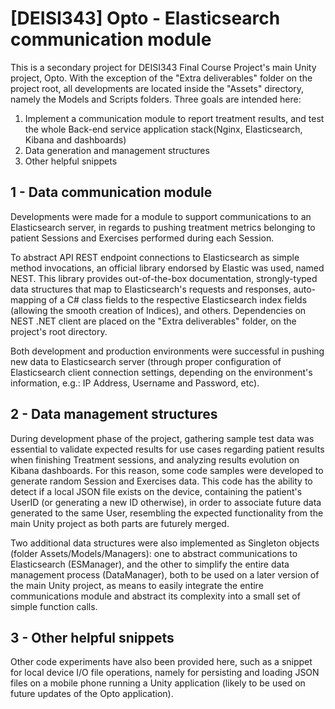 # [DEISI343] Opto - Elasticsearch communication module

This is a secondary project for DEISI343 Final Course Project's main Unity project, Opto.
With the exception of the "Extra deliverables" folder on the project root, all developments are located inside the "Assets" directory, namely the Models and Scripts folders.
Three goals are intended here:

1. Implement a communication module to report treatment results, and test the whole Back-end service application stack(Nginx, Elasticsearch, Kibana and dashboards)
2. Data generation and management structures
3. Other helpful snippets

## 1 - Data communication module
Developments were made for a module to support communications to an Elasticsearch server, in regards to pushing treatment metrics belonging 
to patient Sessions and Exercises performed during each Session.

To abstract API REST endpoint connections to Elasticsearch as simple method invocations, an official library endorsed by Elastic was used, named NEST.
This library provides out-of-the-box documentation, strongly-typed data structures that map to Elasticsearch's requests and responses, auto-mapping of 
a C# class fields to the respective Elasticsearch index fields (allowing the smooth creation of Indices), and others.
Dependencies on NEST .NET client are placed on the "Extra deliverables" folder, on the project's root directory.

Both development and production environments were successful in pushing new data to Elasticsearch server (through proper configuration of Elasticsearch client connection settings, depending on the environment's information, e.g.: IP Address, Username and Password, etc).


## 2 - Data management structures
During development phase of the project, gathering sample test data was essential to validate expected results for use cases regarding patient results when finishing Treatment sessions, and analyzing results evolution on Kibana dashboards. For this reason, some code samples were developed to generate random Session and Exercises data.
This code has the ability to detect if a local JSON file exists on the device, containing the patient's UserID (or generating a new ID otherwise), in order to associate future data generated to the same User, resembling the expected functionality from the main Unity project as both parts are futurely merged.

Two additional data structures were also implemented as Singleton objects (folder Assets/Models/Managers): one to abstract communications to Elasticsearch (ESManager), and the other to simplify the entire data management process (DataManager), both to be used on a later version of the main Unity project, as means to easily integrate the entire communications module and abstract its complexity into a small set of simple function calls.


## 3 - Other helpful snippets
Other code experiments have also been provided here, such as a snippet for local device I/O file operations, namely for persisting and loading JSON files on a mobile phone running a Unity application (likely to be used on future updates of the Opto application).
